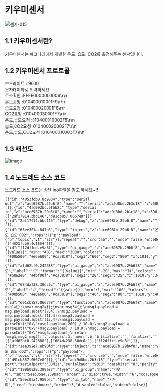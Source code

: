 키우미센서
======================
![센서-015](https://user-images.githubusercontent.com/83691399/122887584-04828480-d37c-11eb-9c5f-77ed88931cab.png)

## 1.1 키우미센서란?
키우미센서는 에코나레에서 개발한 온도, 습도, CO2를 측정해주는 센서입니다.

## 1.2 키우미센서 프로토콜
>
보드레이트 : 9600   
문자데이타로 입력하세요   
주소확인 :FFFB0000000006\r\n   
온도요청 :010400010001F9\r\n   
습도요청 :010400020001F8\r\n   
CO2요청 :010400030001F7\r\n   
온도,습도요청 :010400010002F8\r\n   
습도,CO2요청 :010400020002F7\r\n   
온도,습도,CO2요청 :010400010003F7\r\n   

## 1.3 배선도
![image](https://user-images.githubusercontent.com/83691399/123356989-c10a5f00-d5a3-11eb-9081-0e9f8915c0d7.png)

## 1.4 노드레드 소스 코드
노드레드 소스 코드는 상단 ino파일을 참고 하세요~!!

```
[{"id":"4053fcb0.8c9804","type":"serial out","z":"ace6987b.29b6f8","name":"","serial":"adc9d8bd.2b3c18","x":580,"y":300,"wires":[]},{"id":"4ac092bc.0fbb2c","type":"serial in","z":"ace6987b.29b6f8","name":"","serial":"adc9d8bd.2b3c18","x":590,"y":400,"wires":[["2af17914.bbc146","d91cb857.0667e8"]]},{"id":"2af17914.bbc146","type":"debug","z":"ace6987b.29b6f8","name":"","active":true,"tosidebar":true,"console":false,"tostatus":false,"complete":"false","statusVal":"","statusType":"auto","x":890,"y":260,"wires":[]},{"id":"63ee301a.847a8","type":"inject","z":"ace6987b.29b6f8","name":"온도 습도 CO2","props":[{"p":"payload"},{"p":"topic","vt":"str"}],"repeat":"","crontab":"","once":false,"onceDelay":0.1,"topic":"","payload":":010400010003F7","payloadType":"str","x":340,"y":260,"wires":[["4053fcb0.8c9804"]]},{"id":"f12dffcd.e9a3f","type":"ui_gauge","z":"ace6987b.29b6f8","name":"","group":"199b0928.389a87","order":2,"width":"3","height":"3","gtype":"wave","title":"CO2","label":"ph","format":"{{value}}","min":"400","max":"3000","colors":["#00b500","#e6e600","#ca3838"],"seg1":"600","seg2":"800","x":1010,"y":460,"wires":[]},{"id":"afd62bf0.242688","type":"ui_gauge","z":"ace6987b.29b6f8","name":"","group":"199b0928.389a87","order":0,"width":"3","height":"3","gtype":"donut","title":"온도","label":"℃","format":"{{value}}","min":"-20","max":"70","colors":["#50e2e0","#4bf00f","#ca3838"],"seg1":"20","seg2":"35","x":1010,"y":340,"wires":[]},{"id":"684da238.30dc0c","type":"ui_gauge","z":"ace6987b.29b6f8","name":"","group":"199b0928.389a87","order":1,"width":"3","height":"3","gtype":"wave","title":"습도","label":"%","format":"{{value}}","min":0,"max":"100","colors":["#00b500","#e6e600","#ca3838"],"seg1":"40","seg2":"80","x":1010,"y":400,"wires":[]},{"id":"d91cb857.0667e8","type":"function","z":"ace6987b.29b6f8","name":"","func":"var msg1={};\nvar msg2={};\nvar msg3={};\nmsg1.payload = msg.payload.substr(7,4);\nmsg2.payload = msg.payload.substr(11,4);\nmsg3.payload = msg.payload.substr(15,4);\nmsg1.payload = parseInt(\"0x\"+msg1.payload-200) / 10.0;\nmsg2.payload = parseInt(\"0x\"+msg2.payload) / 10.0;\nmsg3.payload = parseInt(\"0x\"+msg3.payload);\nreturn [msg1,msg2,msg3];","outputs":3,"noerr":0,"initialize":"","finalize":"","x":800,"y":420,"wires":[["afd62bf0.242688"],["684da238.30dc0c"],["f12dffcd.e9a3f"]]},{"id":"1ea392e7.eb90fd","type":"inject","z":"ace6987b.29b6f8","name":"온도 습도 CO2","props":[{"p":"payload"},{"p":"topic","vt":"str"}],"repeat":"","crontab":"","once":false,"onceDelay":0.1,"topic":"","payload":":01040601B102470305F2","payloadType":"str","x":600,"y":520,"wires":[["d91cb857.0667e8"]]},{"id":"adc9d8bd.2b3c18","type":"serial-port","serialport":"COM11","serialbaud":"9600","databits":"8","parity":"none","stopbits":"1","waitfor":"","dtr":"none","rts":"none","cts":"none","dsr":"none","newline":"\\n","bin":"false","out":"char","addchar":"\\r\\n","responsetimeout":"10000"},{"id":"199b0928.389a87","type":"ui_group","name":"키우미","tab":"5eec05a4.959bac","order":1,"disp":true,"width":"6","collapse":false},{"id":"5eec05a4.959bac","type":"ui_tab","name":"키우미","icon":"dashboard","order":3,"disabled":false,"hidden":false}]
```

